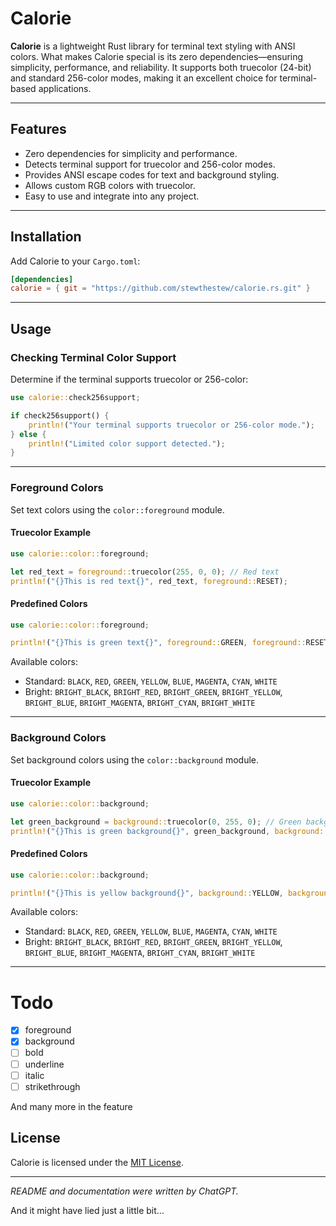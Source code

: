 # Calorie

**Calorie** is a lightweight Rust library for terminal text styling with ANSI colors. What makes Calorie special is its zero dependencies—ensuring simplicity, performance, and reliability. It supports both truecolor (24-bit) and standard 256-color modes, making it an excellent choice for terminal-based applications.

---

## Features

- Zero dependencies for simplicity and performance.
- Detects terminal support for truecolor and 256-color modes.
- Provides ANSI escape codes for text and background styling.
- Allows custom RGB colors with truecolor.
- Easy to use and integrate into any project.

---

## Installation

Add Calorie to your `Cargo.toml`:

```toml
[dependencies]
calorie = { git = "https://github.com/stewthestew/calorie.rs.git" }
```

---

## Usage

### Checking Terminal Color Support

Determine if the terminal supports truecolor or 256-color:

```rust
use calorie::check256support;

if check256support() {
    println!("Your terminal supports truecolor or 256-color mode.");
} else {
    println!("Limited color support detected.");
}
```

---

### Foreground Colors

Set text colors using the `color::foreground` module.

#### Truecolor Example

```rust
use calorie::color::foreground;

let red_text = foreground::truecolor(255, 0, 0); // Red text
println!("{}This is red text{}", red_text, foreground::RESET);
```

#### Predefined Colors

```rust
use calorie::color::foreground;

println!("{}This is green text{}", foreground::GREEN, foreground::RESET);
```

Available colors:

- Standard: `BLACK`, `RED`, `GREEN`, `YELLOW`, `BLUE`, `MAGENTA`, `CYAN`, `WHITE`
- Bright: `BRIGHT_BLACK`, `BRIGHT_RED`, `BRIGHT_GREEN`, `BRIGHT_YELLOW`, `BRIGHT_BLUE`, `BRIGHT_MAGENTA`, `BRIGHT_CYAN`, `BRIGHT_WHITE`

---

### Background Colors

Set background colors using the `color::background` module.

#### Truecolor Example

```rust
use calorie::color::background;

let green_background = background::truecolor(0, 255, 0); // Green background
println!("{}This is green background{}", green_background, background::RESET);
```

#### Predefined Colors

```rust
use calorie::color::background;

println!("{}This is yellow background{}", background::YELLOW, background::RESET);
```

Available colors:

- Standard: `BLACK`, `RED`, `GREEN`, `YELLOW`, `BLUE`, `MAGENTA`, `CYAN`, `WHITE`
- Bright: `BRIGHT_BLACK`, `BRIGHT_RED`, `BRIGHT_GREEN`, `BRIGHT_YELLOW`, `BRIGHT_BLUE`, `BRIGHT_MAGENTA`, `BRIGHT_CYAN`, `BRIGHT_WHITE`

---

# Todo
- [x] foreground
- [x] background
- [ ] bold
- [ ] underline
- [ ] italic
- [ ] strikethrough
  
And many more in the feature

## License

Calorie is licensed under the [MIT License](LICENSE).

---

*README and documentation were written by ChatGPT.*

And it might have lied just a little bit...
